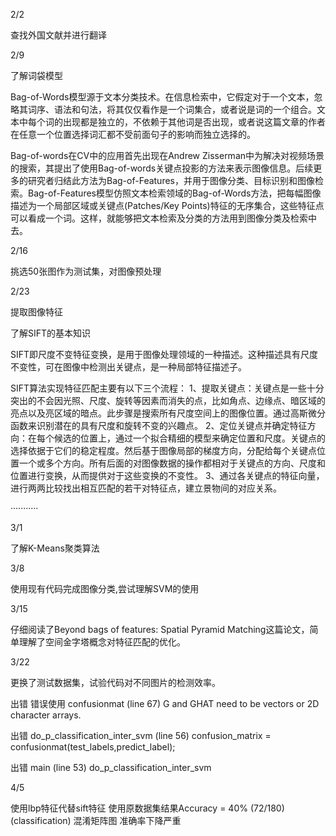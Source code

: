 2/2

查找外国文献并进行翻译

2/9

了解词袋模型

Bag-of-Words模型源于文本分类技术。在信息检索中，它假定对于一个文本，忽略其词序、语法和句法，将其仅仅看作是一个词集合，或者说是词的一个组合。文本中每个词的出现都是独立的，不依赖于其他词是否出现，或者说这篇文章的作者在任意一个位置选择词汇都不受前面句子的影响而独立选择的。

Bag-of-words在CV中的应用首先出现在Andrew Zisserman中为解决对视频场景的搜索，其提出了使用Bag-of-words关键点投影的方法来表示图像信息。后续更多的研究者归结此方法为Bag-of-Features，并用于图像分类、目标识别和图像检索。Bag-of-Features模型仿照文本检索领域的Bag-of-Words方法，把每幅图像描述为一个局部区域或关键点(Patches/Key Points)特征的无序集合，这些特征点可以看成一个词。这样，就能够把文本检索及分类的方法用到图像分类及检索中去。

2/16

挑选50张图作为测试集，对图像预处理



2/23

提取图像特征

了解SIFT的基本知识

SIFT即尺度不变特征变换，是用于图像处理领域的一种描述。这种描述具有尺度不变性，可在图像中检测出关键点，是一种局部特征描述子。

SIFT算法实现特征匹配主要有以下三个流程：
1、提取关键点：关键点是一些十分突出的不会因光照、尺度、旋转等因素而消失的点，比如角点、边缘点、暗区域的亮点以及亮区域的暗点。此步骤是搜索所有尺度空间上的图像位置。通过高斯微分函数来识别潜在的具有尺度和旋转不变的兴趣点。
2、定位关键点并确定特征方向：在每个候选的位置上，通过一个拟合精细的模型来确定位置和尺度。关键点的选择依据于它们的稳定程度。然后基于图像局部的梯度方向，分配给每个关键点位置一个或多个方向。所有后面的对图像数据的操作都相对于关键点的方向、尺度和位置进行变换，从而提供对于这些变换的不变性。
3、通过各关键点的特征向量，进行两两比较找出相互匹配的若干对特征点，建立景物间的对应关系。

···········

3/1

了解K-Means聚类算法

3/8

使用现有代码完成图像分类,尝试理解SVM的使用

3/15

仔细阅读了Beyond bags of features: Spatial Pyramid Matching这篇论文，简单理解了空间金字塔概念对特征匹配的优化。

3/22

更换了测试数据集，试验代码对不同图片的检测效率。

出错
错误使用 confusionmat (line 67)
G and GHAT need to be vectors or 2D character arrays.

出错 do_p_classification_inter_svm (line 56)
confusion_matrix = confusionmat(test_labels,predict_label);

出错 main (line 53)
do_p_classification_inter_svm

4/5

使用lbp特征代替sift特征
使用原数据集结果Accuracy = 40% (72/180) (classification)
混淆矩阵图
准确率下降严重



